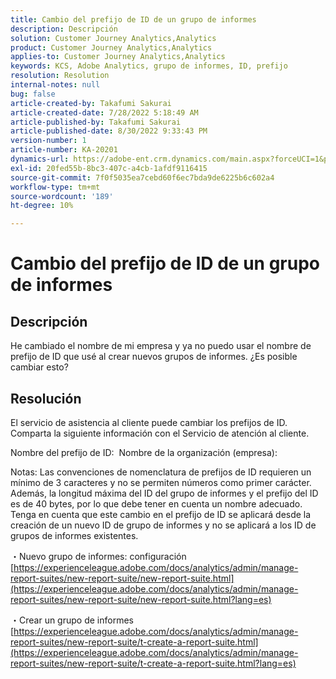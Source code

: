 ```yaml
---
title: Cambio del prefijo de ID de un grupo de informes
description: Descripción
solution: Customer Journey Analytics,Analytics
product: Customer Journey Analytics,Analytics
applies-to: Customer Journey Analytics,Analytics
keywords: KCS, Adobe Analytics, grupo de informes, ID, prefijo
resolution: Resolution
internal-notes: null
bug: false
article-created-by: Takafumi Sakurai
article-created-date: 7/28/2022 5:18:49 AM
article-published-by: Takafumi Sakurai
article-published-date: 8/30/2022 9:33:43 PM
version-number: 1
article-number: KA-20201
dynamics-url: https://adobe-ent.crm.dynamics.com/main.aspx?forceUCI=1&pagetype=entityrecord&etn=knowledgearticle&id=373311bf-340e-ed11-82e5-000d3a379369
exl-id: 20fed55b-8bc3-407c-a4cb-1afdf9116415
source-git-commit: 7f0f5035ea7cebd60f6ec7bda9de6225b6c602a4
workflow-type: tm+mt
source-wordcount: '189'
ht-degree: 10%

---
```


# Cambio del prefijo de ID de un grupo de informes

## Descripción

He cambiado el nombre de mi empresa y ya no puedo usar el nombre de prefijo de ID que usé al crear nuevos grupos de informes. ¿Es posible cambiar esto?

## Resolución


El servicio de asistencia al cliente puede cambiar los prefijos de ID. Comparta la siguiente información con el Servicio de atención al cliente.

Nombre del prefijo de ID:  Nombre de la organización (empresa):

Notas: Las convenciones de nomenclatura de prefijos de ID requieren un mínimo de 3 caracteres y no se permiten números como primer carácter. Además, la longitud máxima del ID del grupo de informes y el prefijo del ID es de 40 bytes, por lo que debe tener en cuenta un nombre adecuado. Tenga en cuenta que este cambio en el prefijo de ID se aplicará desde la creación de un nuevo ID de grupo de informes y no se aplicará a los ID de grupos de informes existentes.

・Nuevo grupo de informes: configuración
[https://experienceleague.adobe.com/docs/analytics/admin/manage-report-suites/new-report-suite/new-report-suite.html](https://experienceleague.adobe.com/docs/analytics/admin/manage-report-suites/new-report-suite/new-report-suite.html?lang=es)

・Crear un grupo de informes
[https://experienceleague.adobe.com/docs/analytics/admin/manage-report-suites/new-report-suite/t-create-a-report-suite.html](https://experienceleague.adobe.com/docs/analytics/admin/manage-report-suites/new-report-suite/t-create-a-report-suite.html?lang=es)
